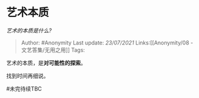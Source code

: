 # 艺术本质
*艺术的本质是什么?*

> Author: #Anonymity
> Last update: *23/07/2021*
> Links:[[Anonymity/08 - 文艺答集/无用之用]]
> Tags:

艺术的本质，是**对可能性的探索**。

找到时间再细说。

#未完待续TBC
